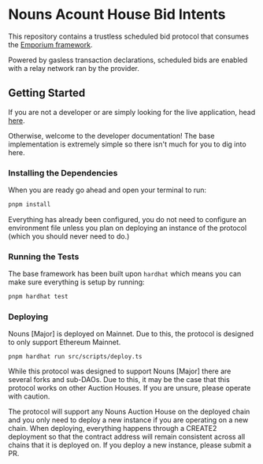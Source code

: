# Nouns Acount House Bid Intents

This repository contains a trustless scheduled bid protocol that consumes the [Emporium framework](https://github.com/nftchance/emporium).

Powered by gasless transaction declarations, scheduled bids are enabled with a relay network ran by the provider.

## Getting Started

If you are not a developer or are simply looking for the live application, head [here]().

Otherwise, welcome to the developer documentation! The base implementation is extremely simple so there isn't much for you to dig into here.


### Installing the Dependencies

When you are ready go ahead and open your terminal to run:

```bash
pnpm install
```

Everything has already been configured, you do not need to configure an environment file unless you plan on deploying an instance of the protocol (which you should never need to do.)

### Running the Tests

The base framework has been built upon `hardhat` which means you can make sure everything is setup by running:

```bash
pnpm hardhat test
```

### Deploying

Nouns [Major] is deployed on Mainnet. Due to this, the protocol is designed to only support Ethereum Mainnet. 

```
pnpm hardhat run src/scripts/deploy.ts
```

While this protocol was designed to support Nouns [Major] there are several forks and sub-DAOs. Due to this, it may be the case that this protocol works on other Auction Houses. If you are unsure, please operate with caution.

The protocol will support any Nouns Auction House on the deployed chain and you only need to deploy a new instance if you are operating on a new chain. When deploying, everything happens through a CREATE2 deployment so that the contract address will remain consistent across all chains that it is deployed on. If you deploy a new instance, please submit a PR.